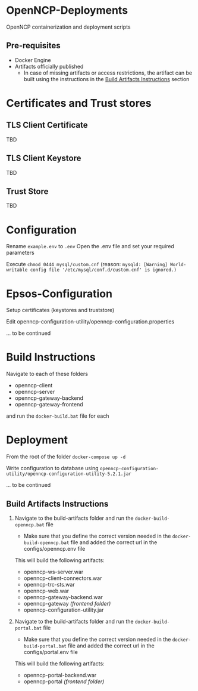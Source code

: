 # OpenNCP-Deployments
OpenNCP containerization and deployment scripts

## Pre-requisites
- Docker Engine
- Artifacts officially published
  - In case of missing artifacts or access restrictions, the artifact can be built  using the instructions in the [Build Artifacts Instructions](#build-artifacts-instructions) section

# Certificates and Trust stores
## TLS Client Certificate
TBD

## TLS Client Keystore
TBD

## Trust Store
TBD

# Configuration
Rename `example.env` to `.env`
Open the .env file and set your required parameters

Execute `chmod 0444 mysql/custom.cnf`
(reason: `mysqld: [Warning] World-writable config file '/etc/mysql/conf.d/custom.cnf' is ignored.)`

# Epsos-Configuration
Setup certificates (keystores and truststore)

Edit openncp-configuration-utility/openncp-configuration.properties

... to be continued

# Build Instructions
Navigate to each of these folders
- openncp-client
- openncp-server
- openncp-gateway-backend
- openncp-gateway-frontend

and run the `docker-build.bat` file for each

# Deployment
From the root of the folder
`docker-compose up -d`

Write configuration to database using `openncp-configuration-utility/openncp-configuration-utility-5.2.1.jar`

... to be continued


## Build Artifacts Instructions
1. Navigate to the build-artifacts folder and run the `docker-build-openncp.bat` file
   * Make sure that you define the correct version needed in the `docker-build-openncp.bat` file and added the correct url in the configs/openncp.env file

    This will build the following artifacts:
    - openncp-ws-server.war
    - openncp-client-connectors.war
    - openncp-trc-sts.war
    - openncp-web.war
    - openncp-gateway-backend.war
    - openncp-gateway _(frontend folder)_
    - openncp-configuration-utility.jar

2. Navigate to the build-artifacts folder and run the `docker-build-portal.bat` file
   * Make sure that you define the correct version needed in the `docker-build-portal.bat` file and added the correct url in the configs/portal.env file

    This will build the following artifacts:
    - openncp-portal-backend.war
    - openncp-portal _(frontend folder)_